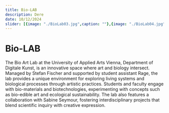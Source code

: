 ```yaml
---
title: Bio-LAB
description: Dere
date: 10/12/2024
slider: [{image: "./BioLab03.jpg",caption: ""},{image: "./BioLab04.jpg",caption: ""},{image: "./BioLabring02.jpg",caption: ""}, {image: "./BioLabring01.jpg",caption: ""}, {image: "./BioLabring03.jpg",caption: ""},{image: "./biolab1.jpg", caption: ""},]
---
```

# Bio-LAB 

The Bio Art Lab at the University of Applied Arts Vienna, Department of Digitale Kunst, is an innovative space where art and biology intersect. Managed by Stefan Fischer and supported by student assistant Rage, the lab provides a unique environment for exploring living systems and biological processes through artistic practices. Students and faculty engage with bio-materials and biotechnologies, experimenting with concepts such as bio-edible art and ecological sustainability. The lab also features a collaboration with Sabine Seymour, fostering interdisciplinary projects that blend scientific inquiry with creative expression.

